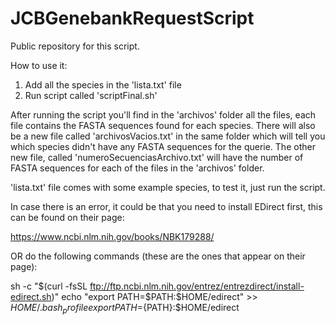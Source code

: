# JCBGenebankRequestScript
Public repository for this script.

How to use it:
1. Add all the species in the 'lista.txt' file
2. Run script called 'scriptFinal.sh'

After running the script you'll find in the 'archivos' folder all the files, each file contains the FASTA sequences found for each species.
There will also be a new file called 'archivosVacios.txt' in the same folder which will tell you which species didn't have any FASTA sequences for the querie.
The other new file, called 'numeroSecuenciasArchivo.txt' will have the number of FASTA sequences for each of the files in the 'archivos' folder.

'lista.txt' file comes with some example species, to test it, just run the script.


In case there is an error, it could be that you need to install EDirect first, this can be found on their page:

https://www.ncbi.nlm.nih.gov/books/NBK179288/

OR do the following commands (these are the ones that appear on their page):

sh -c "$(curl -fsSL ftp://ftp.ncbi.nlm.nih.gov/entrez/entrezdirect/install-edirect.sh)"
echo "export PATH=\$PATH:\$HOME/edirect" >> $HOME/.bash_profile
export PATH=${PATH}:$HOME/edirect
